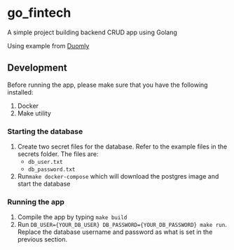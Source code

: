 # go_fintech
A simple project building backend CRUD app using Golang

Using example from [Duomly](https://dev.to/duomly/learn-golang-by-building-a-fintech-banking-app-lesson2-login-and-rest-api-1hh2)

## Development

Before running the app, please make sure that you have the following installed:
1. Docker
2. Make utility

### Starting the database
1. Create two secret files for the database. Refer to the example files in the secrets folder. The files are:
    - `db_user.txt`
    - `db_password.txt`
2. Run`make docker-compose` which will download the postgres image and start the database

### Running the app
1. Compile the app by typing `make build`
2. Run `DB_USER={YOUR_DB_USER} DB_PASSWORD={YOUR_DB_PASSWORD} make run`. Replace the database username and password as what is set in the previous section.
